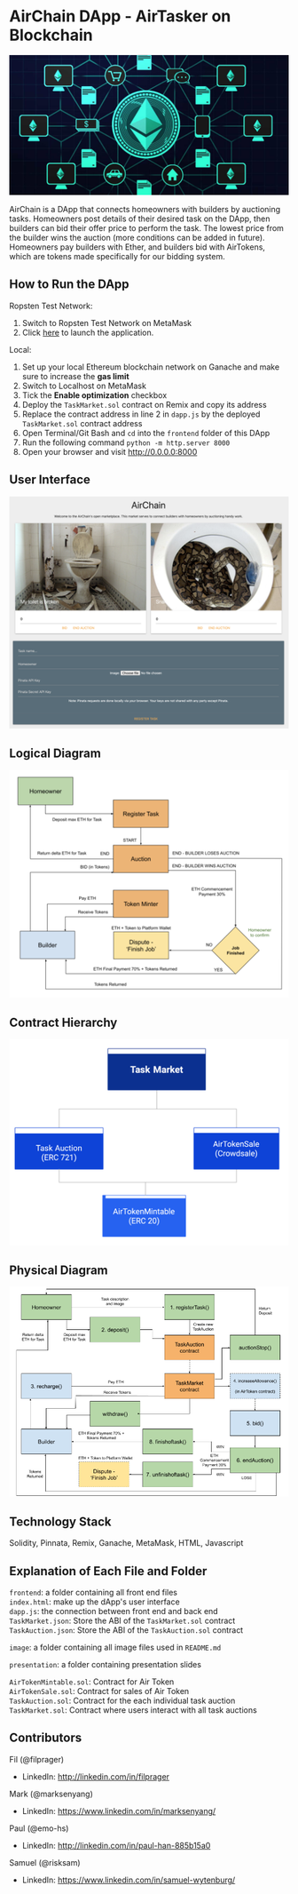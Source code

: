 # AirChain DApp - AirTasker on Blockchain
![profile](image/profile.jpg)

AirChain is a DApp that connects homeowners with builders by auctioning tasks. Homeowners post details of their desired task on the DApp, then builders can bid their offer price to perform the task. The lowest price from the builder wins the auction (more conditions can be added in future). Homeowners pay builders with Ether, and builders bid with AirTokens, which are tokens made specifically for our bidding system.

## How to Run the DApp
Ropsten Test Network:
1. Switch to Ropsten Test Network on MetaMask
2. Click [here](https://filprager.github.io/fintech_project_three/frontend/index.html#) to launch the application.

Local:  
1. Set up your local Ethereum blockchain network on Ganache and make sure to increase the **gas limit**
2. Switch to Localhost on MetaMask
3. Tick the **Enable optimization** checkbox  
4. Deploy the `TaskMarket.sol` contract on Remix and copy its address
5. Replace the contract address in line 2 in `dapp.js` by the deployed `TaskMarket.sol` contract address
6. Open Terminal/Git Bash and `cd` into the `frontend` folder of this DApp
7. Run the following command `python -m http.server 8000`
8. Open your browser and visit http://0.0.0.0:8000


## User Interface
![ui](image/ui.png)


## Logical Diagram
![Logical Diagram](image/logical-diagram.png)


## Contract Hierarchy
![Contract Hierarchy](image/hierarchy.png)


## Physical Diagram
![Physical Diagram](image/physical-diagram.png)


## Technology Stack
Solidity, Pinnata, Remix, Ganache, MetaMask, HTML, Javascript


## Explanation of Each File and Folder
`frontend`: a folder containing all front end files  
`index.html`: make up the dApp's user interface  
`dapp.js`: the connection between front end and back end  
`TaskMarket.json`: Store the ABI of the `TaskMarket.sol` contract  
`TaskAuction.json`: Store the ABI of the `TaskAuction.sol` contract

`image`: a folder containing all image files used in `README.md`

`presentation`: a folder containing presentation slides

`AirTokenMintable.sol`: Contract for Air Token  
`AirTokenSale.sol`: Contract for sales of Air Token   
`TaskAuction.sol`: Contract for the each individual task auction  
`TaskMarket.sol`: Contract where users interact with all task auctions

## Contributors
Fil (@filprager)  
- LinkedIn: http://linkedin.com/in/filprager

Mark (@marksenyang)
- LinkedIn: https://www.linkedin.com/in/marksenyang/

Paul (@emo-hs)
- LinkedIn: http://linkedin.com/in/paul-han-885b15a0

Samuel (@risksam)
- LinkedIn: https://www.linkedin.com/in/samuel-wytenburg/




